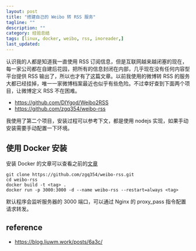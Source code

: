 ```yaml
---
layout: post
title: "搭建自己的 Weibo 转 RSS 服务"
tagline: ""
description: ""
category: 经验总结
tags: [linux, docker, weibo, rss, inoreader,]
last_updated:
---
```


认识我的人都是知道我一直使用 RSS 订阅信息，但是互联网越来越闭塞的现在，每一家公司都在自建后花园，把所有的信息封闭在内部，几乎现在没有任何内容型平台提供 RSS 输出了，所以也才有了这篇文章。以前我使用的微博转 RSS 的服务大都已经挂掉，唯一一家微博档案最近也似乎有些危险。不过幸好查到下面两个项目，让微博定义 RSS 不在困难。

- https://github.com/DIYgod/Weibo2RSS
- https://github.com/zgq354/weibo-rss

我使用了第二个项目，安装过程可以参考下文，都是使用 nodejs 实现，如果手动安装需要手动配置一下环境。

## 使用 Docker 安装
安装 Docker 的文章可以查看之前的[文章](/post/2017/07/docker-introduction.html)

    git clone https://github.com/zgq354/weibo-rss.git
    cd weibo-rss
    docker build -t <tag> .
    docker run -p 3000:3000 -d --name weibo-rss --restart=always <tag>

默认程序会监听服务器的 3000 端口，可以通过 Nginx 的 proxy_pass 指令配置请求转发。

## reference

- <https://blog.liuwm.work/posts/6a3c/>


